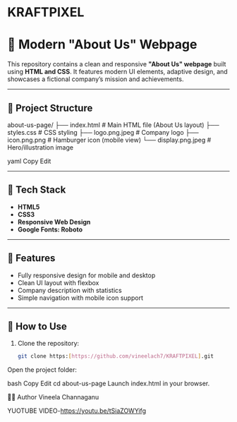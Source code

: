 # KRAFTPIXEL

# 💼 Modern "About Us" Webpage

This repository contains a clean and responsive **"About Us" webpage** built using **HTML and CSS**. It features modern UI elements, adaptive design, and showcases a fictional company’s mission and achievements.

---

## 📁 Project Structure

about-us-page/
├── index.html # Main HTML file (About Us layout)
├── styles.css # CSS styling
├── logo.png.jpeg # Company logo
├── icon.png.png # Hamburger icon (mobile view)
└── display.png.jpeg # Hero/illustration image

yaml
Copy
Edit

---

## 🧰 Tech Stack

- **HTML5**
- **CSS3**
- **Responsive Web Design**
- **Google Fonts: Roboto**

---

## 📱 Features

- Fully responsive design for mobile and desktop
- Clean UI layout with flexbox
- Company description with statistics
- Simple navigation with mobile icon support

---

## 🚀 How to Use

1. Clone the repository:
   ```bash
   git clone https:[https://github.com/vineelach7/KRAFTPIXEL].git
Open the project folder:

bash
Copy
Edit
cd about-us-page
Launch index.html in your browser.

🧑‍🎓 Author
Vineela Channaganu


YUOTUBE VIDEO-https://youtu.be/tSiaZOWYifg







